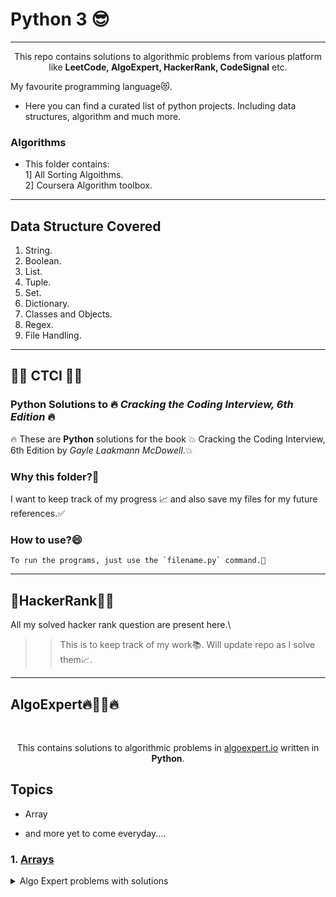# Python 3 😎

---

<p align="center">
  This repo contains solutions to algorithmic problems from various platform like <b>LeetCode, AlgoExpert, HackerRank, CodeSignal</b> etc.
  </br>
</p>
My favourite programming language😻.

- Here you can find a curated list of python projects. Including data structures, algorithm and much more.

### Algorithms

- This folder contains:\
  1] All Sorting Algoithms. \
  2] Coursera Algorithm toolbox.

---

## Data Structure Covered

1.  String.
2.  Boolean.
3.  List.
4.  Tuple.
5.  Set.
6.  Dictionary.
7.  Classes and Objects.
8.  Regex.
9.  File Handling.

---

## 🚀🚀 CTCI 🚀🚀

### Python Solutions to 🔥 _Cracking the Coding Interview, 6th Edition_ 🔥

🔥 These are **Python** solutions for the book 💥 Cracking the Coding Interview, 6th Edition by _Gayle Laakmann McDowell_.💥

### Why this folder?🤔

I want to keep track of my progress 📈 and also save my files for my future references.✅

### How to use?😄

    To run the programs, just use the `filename.py` command.🤝

---

## 🚀HackerRank🚀🚀

All my solved hacker rank question are present here.\

> > This is to keep track of my work📚. Will update repo as I solve them📈.

---

## AlgoExpert🔥🚀🚀🔥

</br>

<p align="center">
  This contains solutions to algorithmic problems in <a href="https://www.algoexpert.io">algoexpert.io</a> written in <b>Python</b>.
  </br>
</p>

## Topics

- Array

- and more yet to come everyday....

### 1. [Arrays](https://github.com/RATHOD-SHUBHAM/AlgoExpert/tree/master/Arrays)

<details><summary>Algo Expert problems with solutions</summary>
<p>

| #   | Title                                                              | Solution                                                                                              |
| --- | ------------------------------------------------------------------ | ----------------------------------------------------------------------------------------------------- |
| 01  | [1. Two Number Sum](https://www.algoexpert.io/questions)           | [Python](https://github.com/RATHOD-SHUBHAM/AlgoExpert/blob/master/Arrays/TwoNumberSum.py)             |
| 02  | [2. Validate Subsequence](https://www.algoexpert.io/questions)     | [Python](https://github.com/RATHOD-SHUBHAM/AlgoExpert/blob/master/Arrays/ValidateSubsequence.py)      |
| 03  | [3. Sorted Squared Array](https://www.algoexpert.io/questions)     | [Python](https://github.com/RATHOD-SHUBHAM/AlgoExpert/tree/master/Arrays/Sorted%20Squared%20Array)    |
| 04  | [4. Tournament Winner](https://www.algoexpert.io/questions)        | [Python](https://github.com/RATHOD-SHUBHAM/AlgoExpert/tree/master/Arrays/Tournament%20Winner)         |
| 05  | [5. Non-Constructible Change](https://www.algoexpert.io/questions) | [Python](https://github.com/RATHOD-SHUBHAM/AlgoExpert/blob/master/Arrays/Non_constructible_Change.py) |
| 06  | [6. Smallest Difference](https://www.algoexpert.io/questions)      | [Python](https://github.com/RATHOD-SHUBHAM/AlgoExpert/blob/master/Arrays/smallest%20difference)       |
| 07  | [7. Move Element To End](https://www.algoexpert.io/questions)      | [Python](https://github.com/RATHOD-SHUBHAM/AlgoExpert/blob/master/Arrays/Move%20Element%20To%20End)   |

---
